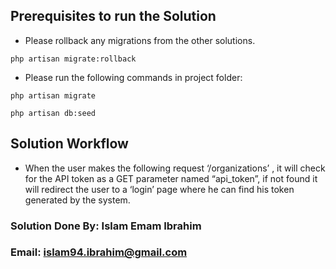 ## Prerequisites to run the Solution

- Please rollback any migrations from the other solutions.
```
php artisan migrate:rollback
```
- Please run the following commands in project folder:
```
php artisan migrate
```
```
php artisan db:seed
```

## Solution Workflow

- When the user makes the following request ‘/organizations’ , it will check for the API token as a GET parameter named “api_token”, if not found it will redirect the user to a ‘login’ page where he can find his token generated by the system.



### Solution Done By: Islam Emam Ibrahim
### Email: islam94.ibrahim@gmail.com
